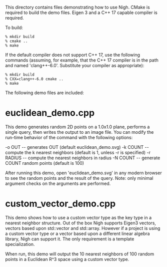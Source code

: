 This directory contains files demonstrating how to use Nigh.  CMake is required to build the demo files.  Eigen 3 and a C++ 17 capable compiler is required.

To build:

    % mkdir build
    % cmake ..
    % make

If the default compiler does not support C++ 17, use the following commands (assuming, for example, that the C++ 17 compiler is in the path and named 'clang++-6.0'.  Substitute your compiler as appropriate):

    % mkdir build
    % CXX=clang++-6.0 cmake ..
    % make

The following demo files are included:

euclidean_demo.cpp
=============

This demo generates random 2D points on a 1.0x1.0 plane, performs a single query, then writes the output to an image file.  You can modify the run-time behavior of the command with the following options:

-o OUT -- generates OUT (default euclidean_demo.svg)
-k COUNT -- compute the k nearest neighbors (default is 1, unless -r is specified)
-r RADIUS -- compute the nearest neighbors in radius
-N COUNT -- generate COUNT random points (default is 100)

After running this demo, open 'euclidean_demo.svg' in any modern browser to see the random points and the result of the query.  Note: only minimal argument checks on the arguments are performed.


custom\_vector\_demo.cpp
================

This demo shows how to use a custom vector type as the key type in a nearest neighbor structure.  Out of the box Nigh supports Eigen3 vectors, vectors based upon std::vector and std::array.  However if a project is using a custom vector type or a vector based upon a different linear algebra library, Nigh can support it.  The only requirement is a template specialization.

When run, this demo will output the 10 nearest neighbors of 100 random points in a Euclidean R^3 space using a custom vector type.
